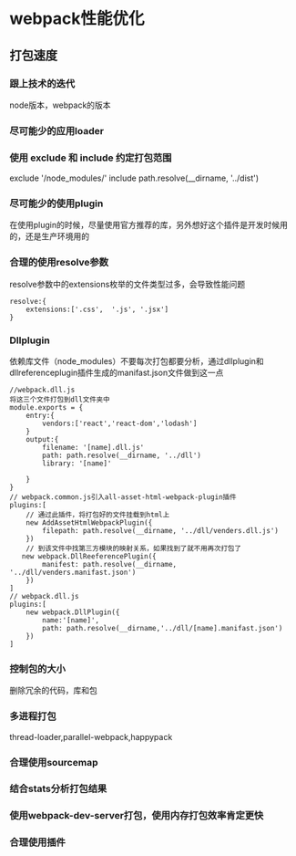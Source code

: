 # webpack性能优化

## 打包速度
### 跟上技术的迭代 
node版本，webpack的版本
### 尽可能少的应用loader
### 使用 exclude 和 include 约定打包范围
exclude '/node_modules/'
include path.resolve(__dirname, '../dist')
### 尽可能少的使用plugin
在使用plugin的时候，尽量使用官方推荐的库，另外想好这个插件是开发时候用的，还是生产环境用的
### 合理的使用resolve参数
resolve参数中的extensions枚举的文件类型过多，会导致性能问题
```
resolve:{
    extensions:['.css',  '.js', '.jsx']
}
```
### Dllplugin
依赖库文件（node_modules）不要每次打包都要分析，通过dllplugin和dllreferenceplugin插件生成的manifast.json文件做到这一点
```
//webpack.dll.js
将这三个文件打包到dll文件夹中
module.exports = {
    entry:{
        vendors:['react','react-dom','lodash']
    }
    output:{
        filename: '[name].dll.js'
        path: path.resolve(__dirname, '../dll')
        library: '[name]'
        
    }
}
// webpack.common.js引入all-asset-html-webpack-plugin插件
plugins:[
    // 通过此插件，将打包好的文件挂载到html上
    new AddAssetHtmlWebpackPlugin({
        filepath: path.resolve(__dirname, '../dll/venders.dll.js')
    })
    // 到该文件中找第三方模块的映射关系，如果找到了就不用再次打包了
   new webpack.DllReeferencePlugin({
        manifest: path.resolve(__dirname, '../dll/venders.manifast.json')
    })
]
// webpack.dll.js
plugins:[
    new webpack.DllPlugin({
        name:'[name]',
        path: path.resolve(__dirname,'../dll/[name].manifast.json')
    })
]
```
### 控制包的大小
删除冗余的代码，库和包
### 多进程打包
thread-loader,parallel-webpack,happypack
### 合理使用sourcemap
### 结合stats分析打包结果
### 使用webpack-dev-server打包，使用内存打包效率肯定更快
### 合理使用插件